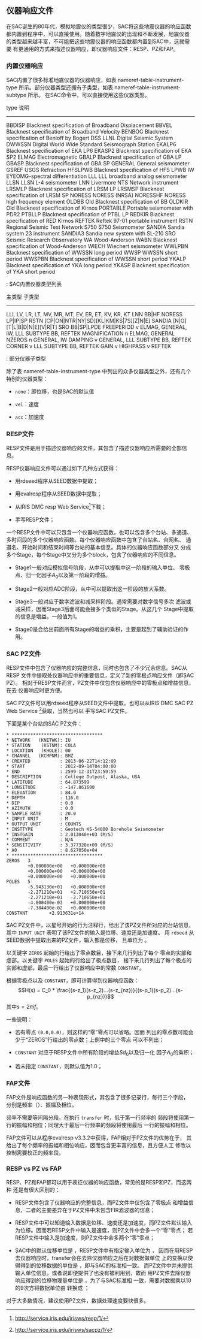 ## 仪器响应文件

在SAC诞生的80年代，模拟地震仪的类型很少，SAC将这些地震仪器的响应函数
都内置到程序中，可以直接使用。随着数字地震仪的出现和不断发展，地震仪器
的类型越来越丰富，不可能把这些地震仪器的响应函数都内置到SAC中，这就需要
有更通用的方式来描述仪器响应，即仪器响应文件：RESP、PZ和FAP。

### 内置仪器响应

SAC内置了很多标准地震仪器的仪器响应，如表 nameref-table-instrument-type
所示。部分仪器类型还拥有子类型，如表 nameref-table-instrument-subtype
所示。 在SAC命令中，可以直接使用这些仪器类型。

  type       说明
  ---------- ---------------------------------------------------
  BBDISP     Blacknest specification of Broadband Displacement
  BBVEL      Blacknest specification of Broadband Velocity
  BENBOG     Blacknest specification of Benioff by Bogert
  DSS        LLNL Digital Seismic System
  DWWSSN     Digital World Wide Standard Seismograph Station
  EKALP6     Blacknest specification of EKA LP6
  EKASP2     Blacknest specification of EKA SP2
  ELMAG      Electromagnetic
  GBALP      Blacknest specification of GBA LP
  GBASP      Blacknest specification of GBA SP
  GENERAL    General seismometer
  GSREF      USGS Refraction
  HFSLPWB    Blacknest specification of HFS LPWB
  IW         EYEOMG-spectral differentiation
  LLL        LLL broadband analog seismometer
  LLSN       LLSN L-4 seismometer
  LNN        Livermore NTS Network instrument
  LRSMLP     Blacknest specification of LRSM LP
  LRSMSP     Blacknest specification of LRSM SP
  NORESS     NORESS (NRSA)
  NORESSHF   NORESS high frequency element
  OLDBB      Old Blacknest specification of BB
  OLDKIR     Old Blacknest specification of Kirnos
  PORTABLE   Portable seismometer with PDR2
  PTBLLP     Blacknest specification of PTBL LP
  REDKIR     Blacknest specification of RED Kirnos
  REFTEK     Reftek 97-01 portable instrument
  RSTN       Regional Seismic Test Network
  S750       S750 Seismometer
  SANDIA     Sandia system 23 instrument
  SANDIA3    Sandia new system with SL-210
  SRO        Seismic Research Observatory
  WA         Wood-Anderson
  WABN       Blacknest specification of Wood-Anderson
  WIECH      Wiechert seismometer
  WWLPBN     Blacknest specification of WWSSN long period
  WWSP       WWSSN short period
  WWSPBN     Blacknest specification of WWSSN short period
  YKALP      Blacknest specification of YKA long period
  YKASP      Blacknest specification of YKA short period

  : SAC内置仪器类型列表

  主类型            子类型
  ----------------- ------------------------------------------------
  LLL               LV, LR, LT, MV, MR, MT, EV, ER, ET, KV, KR, KT
  LNN               BB|HF
  NORESS            LP|IP|SP
  RSTN              \[CP|ON|NTR|NY|SD\]\[KL|KM|KS|7S\]\[Z|N|E\]
  SANDIA            \[N|O\]\[T|L|B|D|N|E\]\[V|R|T\]
  SRO               BB|SP|LPDE
  FREEPERIOD v      ELMAG, GENERAL, IW, LLL SUBTYPE BB, REFTEK
  MAGNIFICATION n   ELMAG, GENERAL
  NZEROS n          GENERAL, IW
  DAMPING v         GENERAL, LLL SUBTYPE BB, REFTEK
  CORNER v          LLL SUBTYPE BB, REFTEK
  GAIN v
  HIGHPASS v        REFTEK

  : 部分仪器子类型

除了表 nameref-table-instrument-type 中列出的众多仪器类型之外，还有几个
特别的仪器类型：

-   `none`：即位移，也是SAC的默认值

-   `vel`：速度

-   `acc`：加速度

### RESP文件

RESP文件是用于描述仪器响应的文件，其包含了描述仪器响应所需要的全部信息。

RESP仪器响应文件可以通过如下几种方式获得：

-   用rdseed程序从SEED数据中提取；

-   用evalresp程序从SEED数据中提取；

-   从IRIS DMC resp Web Service[^1]下载；

-   手写RESP文件；

一个RESP文件中可以只包含一个仪器响应函数，也可以包含多个台站、多通道、
多时间段的多个仪器响应函数。每个仪器响应函数中包含了台站名、台网名、
通道名、开始时间和结束时间等台站的基本信息。具体的仪器响应函数部分又
分成多个Stage，每个Stage中又分为多个block，包含了仪器响应的不同信息。

-   Stage1一般对应模拟信号阶段，从中可以提取中这一阶段的输入单位、
    零极点、归一化因子$A_0$以及第一阶段的增益。

-   Stage2一般对应ADC阶段，从中可以提取出这一阶段的放大系数。

-   Stage3一般对应于数字滤波和减采样阶段。通常需要对数字信号多次
    滤波或减采样，因而Stage3后面可能会接多个类似的Stage。从这几个
    Stage中提取的信息是增益，一般值为1。

-   Stage0是会给出前面所有Stage的增益的乘积，主要是起到了辅助验证的作用。

### SAC PZ文件

RESP文件中包含了仪器响应的完整信息，同时也包含了不少冗余信息。SAC从RESP
文件中提取处仪器响应中的重要信息，定义了新的零极点响应文件（即SAC PZ）。
相对于RESP文件而言，PZ文件中仅包含仪器响应中的零极点和增益信息，在去
仪器响应时更方便。

SAC PZ文件可以用rdseed程序从SEED文件中提取，也可以从IRIS DMC SAC PZ Web
Service [^2]获取，当然也可以 手写SAC PZ文件。

下面是某个台站的SAC PZ文件：

    * **********************************
    * NETWORK   (KNETWK): IU
    * STATION    (KSTNM): COLA
    * LOCATION   (KHOLE): 00
    * CHANNEL   (KCMPNM): BHZ
    * CREATED           : 2013-06-22T14:12:09
    * START             : 2012-09-14T04:00:00
    * END               : 2599-12-31T23:59:59
    * DESCRIPTION       : College Outpost, Alaska, USA
    * LATITUDE          : 64.873599
    * LONGITUDE         : -147.861600
    * ELEVATION         : 84.0
    * DEPTH             : 116.0
    * DIP               : 0.0
    * AZIMUTH           : 0.0
    * SAMPLE RATE       : 20.0
    * INPUT UNIT        : M
    * OUTPUT UNIT       : COUNTS
    * INSTTYPE          : Geotech KS-54000 Borehole Seismometer
    * INSTGAIN          : 2.013040e+03 (M/S)
    * COMMENT           : N/A
    * SENSITIVITY       : 3.377320e+09 (M/S)
    * A0                : 8.627050e+04
    * **********************************
    ZEROS   3
            +0.000000e+00   +0.000000e+00
            +0.000000e+00   +0.000000e+00
            +0.000000e+00   +0.000000e+00
    POLES   5
            -5.943130e+01   +0.000000e+00
            -2.271210e+01   +2.710650e+01
            -2.271210e+01   -2.710650e+01
            -4.800400e-03   +0.000000e+00
            -7.384400e-02   +0.000000e+00
    CONSTANT        +2.913631e+14

SAC PZ文件中，以星号开始的行为注释行，给出了该PZ文件所对应的台站信息，
其中 `INPUT UNIT` 表明了该PZ文件的输入是位移、速度还是加速度。 用
`rdseed` 从SEED数据中提取出来的PZ文件，输入都是位移， 且单位为 。

以关键字 `ZEROS` 起始的行给出了零点数目，接下来几行列出了每个
零点的实部和虚部。以关键字 `POLES` 起始的行给出了极点数目，
接下来几行列出了每个极点的实部和虚部。最后一行给出了仪器响应中的常数
`CONSTANT`。

根据零极点以及 `CONSTANT`，即可计算得到仪器响应函数：
$$H(s) = C_0 * \frac{(s-z_1)(s-z_2)...(s-z_{nz})}{(s-p_1)(s-p_2)...(s-p_{nz})}$$
其中$s=2\pi i f$。

一些说明：

-   若有零点 `(0.0,0.0)`，则这样的“零”零点可以省略。因而
    列出的零点数可能会少于“ZEROS”行给出的零点数；上例中的三个零点
    可以不列出；

-   `CONSTANT` 对应于RESP文件中所有阶段的增益$Sd_0$以及归一化
    因子$A_0$的乘积；

-   若未指定 `CONSTANT`，则默认值为1.0；

### FAP文件

FAP文件是响应函数的另一种表现形式，其包含了很多记录行，每行三个字段，
分别是频率（）、振幅及相位。

频率不需要等间隔分段。在执行 `transfer` 时，低于第一行频率的
频段将使用第一行的振幅和相位；同理大于最后一行频率的频段将使用最后
一行的振幅和相位。

FAP文件可以从程序evalresp v3.3.2中获得，FAP相对于PZ文件的优势在于，
其给出了每个频率的振幅和相位响应，因而包含更丰富的信息，且方便人工
修改以控制需要校正的频率段。

### RESP vs PZ vs FAP

RESP、PZ和FAP都可以用于表征仪器的响应函数，常见的是RESP和PZ，而这两种
还是有很大区别的：

-   RESP文件包含了仪器响应的完整信息，而PZ文件中仅包含了零极点
    和增益信息，二者的主要差异在于PZ文件中未包含FIR滤波器的信息；

-   RESP文件中可以知道输入数据是位移、速度还是加速度，而PZ文件默认输入
    为位移。因而若RESP文件中输入是速度，则PZ文件中会多一个“零”零点；
    若RESP文件中输入是加速度，则PZ文件中会多两个“零”零点；

-   SAC中的默认位移单位是 ，RESP文件中有指定输入单位为 ，
    因而在用RESP去仪器响应时，transfer会在去除仪器响应之后在对数据做单位
    上的变换以使得得到的位移数据的单位是 ，即与SAC的标准相一致。
    而PZ文件中并未提供输入单位信息，或者说即便提供了也没有被利用到，故而
    用PZ文件去除仪器响应得到的位移物理量单位是 ，为了与SAC标准相
    一致，需要对数据乘以10的9次方将数据单位由 转换成 ；

对于大多数情况，建议使用PZ文件，数据处理速度要快很多。

[^1]: <http://service.iris.edu/irisws/resp/1/>

[^2]: <http://service.iris.edu/irisws/sacpz/1/>
